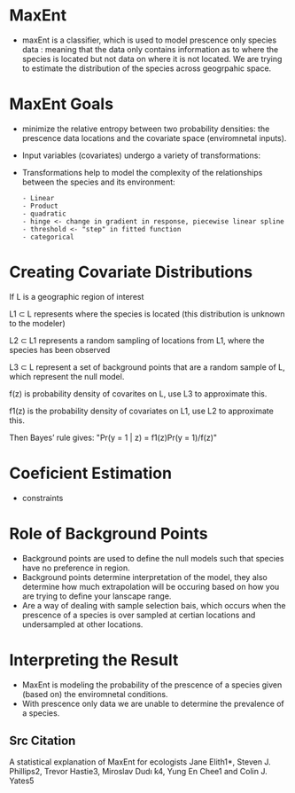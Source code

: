 # MaxEnt

* maxEnt is a classifier, which is used to model prescence only species data : meaning that the data only contains information as to where the species is located but not data on where it is not located. We are trying to estimate the distribution of the species across geogrpahic space.


# MaxEnt Goals

- minimize the relative entropy between two probability densities: the prescence data locations and the covariate space (enviromnetal inputs).

- Input variables (covariates) undergo a variety of transformations:
- Transformations help to model the complexity of the relationships between the species and its environment:

      - Linear
      - Product
      - quadratic
      - hinge <- change in gradient in response, piecewise linear spline
      - threshold <- "step" in fitted function
      - categorical

# Creating Covariate Distributions
If L is a geographic region of interest

L1 ⊂  L represents where the species is located (this distribution is unknown to the modeler)

L2 ⊂ L1 represents a random sampling of locations from L1, where the species has been observed

L3 ⊂ L represent a set of background points that are a random sample of L, which represent the null model.

f(z) is probability density of covarites on L, use L3 to approximate this.

f1(z) is the probability density of covariates on L1, use L2 to approximate this.

Then Bayes’ rule gives:
"Pr(y = 1 | z) = f1(z)Pr(y = 1)/f(z)"

# Coeficient Estimation
- constraints 

# Role of Background Points
- Background points are used to define the null models such that species have no preference in region. 
- Background points determine interpretation of the model, they also determine how much extrapolation will be occuring based on how you are trying to define your lanscape range.
- Are a way of dealing with sample selection bais, which occurs when the prescence of a species is over sampled at certian locations and undersampled at other locations.


# Interpreting the Result

- MaxEnt is modeling the probability of the prescence of a species given (based on) the enviromnetal conditions.
- With prescence only data we are unable to determine the prevalence of a species.


## Src Citation
A statistical explanation of MaxEnt for ecologists
Jane Elith1*, Steven J. Phillips2, Trevor Hastie3, Miroslav Dudı ́k4, Yung En Chee1 and Colin J. Yates5
